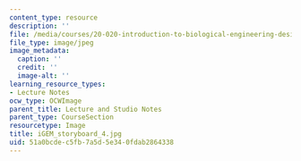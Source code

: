 ```yaml
---
content_type: resource
description: ''
file: /media/courses/20-020-introduction-to-biological-engineering-design-spring-2009/51a0bcdec5fb7a5d5e340fdab2864338_iGEM_storyboard_4.jpg
file_type: image/jpeg
image_metadata:
  caption: ''
  credit: ''
  image-alt: ''
learning_resource_types:
- Lecture Notes
ocw_type: OCWImage
parent_title: Lecture and Studio Notes
parent_type: CourseSection
resourcetype: Image
title: iGEM_storyboard_4.jpg
uid: 51a0bcde-c5fb-7a5d-5e34-0fdab2864338
---
```

